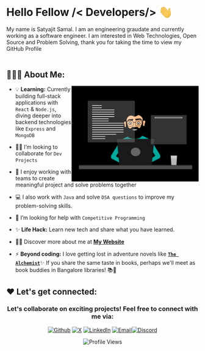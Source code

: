 <h1>Hello Fellow /&lt Developers/&gt <img src="https://raw.githubusercontent.com/ABSphreak/ABSphreak/master/gifs/Hi.gif"  height="35px" style="vertical-align: sub; "></h1>

<div size="20px">My name is Satyajit Samal. I am an engineering graudate and currently working as a software engineer. I am interested in Web Technologies, Open Source and Problem Solving, thank you for taking the time to view my GitHub Profile</div>

<!-- <div align="center">
  <img src ="./banner.png" />

</div> -->

 <br/>

## 👨🏻‍💻 About Me:

<img  src="./thoughtworks-gif_dribbble.gif" height="250" align="right" />

- 💡 **Learning:** Currently building full-stack applications with `React` & `Node.js`, diving deeper into backend technologies like `Express` and `MongoDB`

- 👨‍💻 I’m looking to collaborate for `Dev Projects`

- 🤝 I enjoy working with teams to create meaningful project and solve problems together

- 💻 I also work with `Java` and solve `DSA questions` to improve my problem-solving skills.

- 🤔 I’m looking for help with `Competitive Programming`

- ✨ **Life Hack:** Learn new tech and share what you have learned.

- 🙋‍♂️ Discover more about me at **[My Website](https://satyajitsamal.vercel.app/)**

- ⚡ **Beyond coding:** I love getting lost in adventure novels like [**`The Alchemist`**](<https://en.wikipedia.org/wiki/The_Alchemist_(novel)>)✨ If you share the same taste in books, perhaps we'll meet as book buddies in Bangalore libraries! 📚🤝

<!-- ## 🛠️ My Tech Stack:

### **Languages:**
<h4>🖥️ Mastering core languages for front-end & backend development</h4>
<p>
<img alt="Javascript" src="https://img.shields.io/badge/JavaScript-323330?style=for-the-badge&logo=javascript&logoColor=F7DF1E"  height="25px"/>
<img alt="TypeScript" src="https://img.shields.io/badge/TypeScript-3178C6?style=flat&logo=typescript&logoColor=white"  height="25px"/>
<img alt="HTML" src="https://img.shields.io/badge/html5-%23E34F26.svg?style=for-the-badge&logo=html5&logoColor=white"  height="25px"/>
<img alt="CSS" src="https://img.shields.io/badge/css3-%231572B6.svg?style=for-the-badge&logo=css3&logoColor=white"  height="25px"/>
<img alt="Java" src="https://img.shields.io/badge/Java-007396?style=for-the-badge&logo=java&logoColor=white" height="25px"/>
</p>

### **Frameworks & Libraries:**
<h4>⚡ Building responsive UIs and efficient apps with...</h4>
<p>
<img alt="React" src="https://img.shields.io/badge/React-20232A?style=for-the-badge&logo=react&logoColor=61DAFB" height="25px"/>
<img alt="redux" src="https://img.shields.io/badge/-Redux-764ABC?style=flat-square&logo=redux&logoColor=white" height="25px"/>
<img alt="Material UI" src="https://img.shields.io/badge/Material--UI-0081CB?style=for-the-badge&logo=material-ui&logoColor=white" height="25px"/>
<img alt="Tailwidcss" src="https://img.shields.io/badge/Tailwind_CSS-38B2AC?style=for-the-badge&logo=tailwind-css&logoColor=white" height="25px"/>
<img alt="Bootstrap" src="https://img.shields.io/badge/Bootstrap-563D7C?style=for-the-badge&logo=bootstrap&logoColor=white" height="25px"/>
</p>

### **Backend (Building While Learning):**
<h4>🚀 Actively building projects on... </h1>
<p>
<img alt="Nodejs" src="https://img.shields.io/badge/-Nodejs-43853d?style=flat-square&logo=Node.js&logoColor=white"  height="25px"/>
<img alt="Expressjs" src="https://img.shields.io/badge/express.js-%23404d59.svg?style=for-the-badge&logo=express&logoColor=%2361DAFB"  height="25px"/>
<img alt="MongoDB" src="https://img.shields.io/badge/MongoDB-%234ea94b.svg?style=for-the-badge&logo=mongodb&logoColor=white"  height="25px"/>
<img alt="REST API" src="https://img.shields.io/badge/REST API-02569B?style=for-the-badge&logo=rest&logoColor=white" height="25px"/>
</p>



### **Tools & Platforms:**
<h4>🔧 Leveraging the best tools for version control, collaboration, and deployment</h4>
<p>
<img alt="Git" src="https://img.shields.io/badge/git-%23F05033.svg?style=for-the-badge&logo=git&logoColor=white"  height="25px"/>
<img alt="GitHub" src="https://img.shields.io/badge/github-%23121011.svg?style=for-the-badge&logo=github&logoColor=white"  height="25px"/>
<img alt="Postman" src="https://img.shields.io/badge/Postman-FF6C37?style=for-the-badge&logo=postman&logoColor=white"  height="25px"/>
<img alt="Vercel" src="https://img.shields.io/badge/vercel-%23000000.svg?style=for-the-badge&logo=vercel&logoColor=white"  height="25px"/>
<img alt="Linux" src="https://img.shields.io/badge/Linux-FCC624?style=for-the-badge&logo=linux&logoColor=black" height="25px"/>
<img alt="CI/CD" src="https://img.shields.io/badge/CI%2FCD-0078d7?style=for-the-badge&logo=ci-cd&logoColor=white" height="25px"/>
</p>

### **Problem Solving:**
<h4>💡 Solving algorithmic challenges and enhancing my problem-solving skills in Java</h4>
<p>
<img alt="LeetCode" src="https://img.shields.io/badge/LeetCode-FFA116?style=for-the-badge&logo=leetcode&logoColor=black" height="25px"/>
<img alt="HackerRank" src="https://img.shields.io/badge/-HackerRank-2EC866?style=for-the-badge&logo=HackerRank&logoColor=white" height="25px"/>
</p> -->

 <!-- ## 📊 GitHub Stats:

<div align="center">
  <img align="center" src="https://github-readme-stats.anuraghazra1.vercel.app/api?username=s-satyajit&show_icons=true&theme=dracula" /> <br> <br>

  <img align="center" src="https://github-readme-streak-stats.herokuapp.com/?user=s-satyajit&theme=dracula" alt="satyajit" />
  
</div> -->

<!-- ```javascript
import express from "express";
import dotenv from "dotenv";
import helmet from "helmet";
import cors from "cors";
import morgan from "morgan";

dotenv.config();

const PORT    = process.env.PORT ?? 8080;
const SITE    = "https://satyajitsamal.vercel.app/";
const BOOK    = "https://en.wikipedia.org/wiki/The_Alchemist_(novel)";
const NODE_ENV = process.env.NODE_ENV ?? "development";

const app = express();

app.use(helmet());
app.use(cors({ origin: process.env.CORS_ORIGIN || "*" }));
app.use(express.json());
app.use(morgan(NODE_ENV === "production" ? "combined" : "dev"));

class Me {
  pronouns = "He";
  skills = [
    "JavaScript","TypeScript","HTML","CSS","Java",
    "React","Redux","Node.js","Express.js","MongoDB",
    "REST APIs","Git","Postman","Figma","Vercel",
    "Linux","CI/CD"
  ];

  constructor(extra) {
    this.skills = [...this.skills, extra];
  }

  education    = () => "Completed Graduation in B.Tech CSE";
  lookingFor   = () => "Collaborations on Dev Projects";
  passions     = () => ["Open Source","Problem Solving","Teamwork"];
  discoverMore = () => `🙋‍♂️ Discover more about me at ${SITE}`;
  beyondCoding = () =>
    `⚡ Beyond coding: I love getting lost in adventure novels like \`The Alchemist\` (${BOOK}) ✨
     If you share the same taste in books, perhaps we'll meet as book buddies in Bangalore libraries! 📚🤝`;
}

const me = new Proxy(new Me("Algorithms & DSA"), {
  get(target, prop) {
    return typeof target[prop] === "function" ? target[prop]() : target[prop];
  }
});

const router = express.Router();

router
  .get("/me",        (req, res) => res.json(me))
  .get("/me/discover",(req, res) => res.json({ message: me.discoverMore }))
  .get("/me/beyond",  (req, res) => res.json({ message: me.beyondCoding }));

app.use("/api", router);

app.use((req, res) => {
  res.status(404).json({ error: "Not Found" });
});

app.use((err, req, res, next) => {
  console.error(err);
  res
    .status(err.status || 500)
    .json({ error: NODE_ENV === "production" ? "Server Error" : err.message });
});

process.on("SIGTERM", () => {
  console.info("SIGTERM received, shutting down.");
  server.close(() => process.exit(0));
});

const server = app.listen(PORT, () => {
  console.log(`🚀 [${NODE_ENV}] Server listening on http://localhost:${PORT}/api`);
});


``` -->

## ❤️ Let's get connected:

<h3 align="center">Let's collaborate on exciting projects! Feel free to connect with me via:</h4>

<p align="center"><a href="https://satyajitsamal.vercel.app/" target="_blank"><img alt="Github" src="https://img.shields.io/badge/Portfolio | Satyajit-9146FF.svg?&style=for-the-badge&logo=appveyor&logoColor=white" height="30px" /></a> <a href="https://x.com/satyajitstwt"><img alt="X" src="https://img.shields.io/badge/-@satyajitstwt-black?style=flat-square&logo=X" height="30px"></a>
<a href="https://www.linkedin.com/in/satyajitsamal/"><img alt="LinkedIn" src="https://img.shields.io/badge/LinkedIn-Satyajit%20Samal-blue?style=flat-square&logo=linkedin" height="30px"></a> <a href="mailto:satyajitsamal.workmail@gmail.com" target="_blank"><img alt="Email" src="https://img.shields.io/badge/Email-satyajitsamal.workmail@gmail.com-white?style=flat-square&logo=gmail"  height="30px"/></a><a href="https://discord.com/users/satyajit_samal" target="_blank"><img alt="Discord" src="https://img.shields.io/badge/Discord-satyajit__samal-Blurple?style=flat-square&logo=discord"  height="30px"/></a>

 <p align="center">
  <img src="https://komarev.com/ghpvc/?username=s-satyajit&label=Profile%20Views&color=0e75b6&style=flat" alt="Profile Views" />
</p>

</p>
